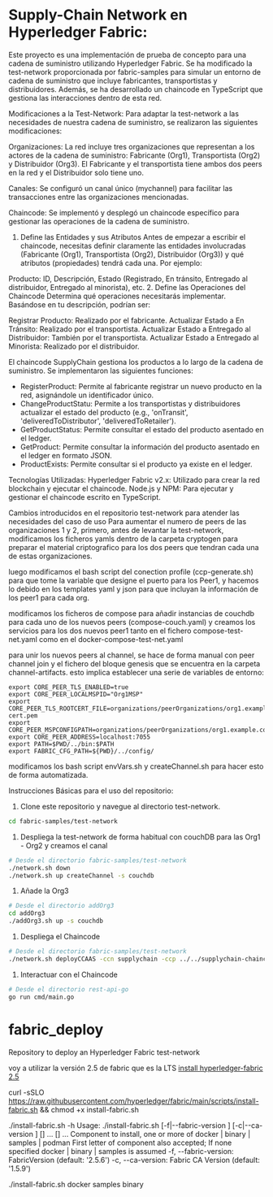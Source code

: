 # Supply-Chain Network en Hyperledger Fabric:

Este proyecto es una implementación de prueba de concepto para una cadena de suministro utilizando Hyperledger Fabric. Se ha modificado la test-network proporcionada por fabric-samples para simular un entorno de cadena de suministro que incluye fabricantes, transportistas y distribuidores. Además, se ha desarrollado un chaincode en TypeScript que gestiona las interacciones dentro de esta red.

Modificaciones a la Test-Network:
Para adaptar la test-network a las necesidades de nuestra cadena de suministro, se realizaron las siguientes modificaciones:

Organizaciones: La red incluye tres organizaciones que representan a los actores de la cadena de suministro: Fabricante (Org1), Transportista (Org2) y Distribuidor (Org3). El Fabricante y el transportista tiene ambos dos peers en la red y el Distribuidor solo tiene uno.

Canales: Se configuró un canal único (mychannel) para facilitar las transacciones entre las organizaciones mencionadas.

Chaincode: Se implementó y desplegó un chaincode específico para gestionar las operaciones de la cadena de suministro. 

1. Define las Entidades y sus Atributos
Antes de empezar a escribir el chaincode, necesitas definir claramente las entidades involucradas (Fabricante (Org1), Transportista (Org2), Distribuidor (Org3)) y qué atributos (propiedades) tendrá cada una. Por ejemplo:

Producto: ID, Descripción, Estado (Registrado, En tránsito, Entregado al distribuidor, Entregado al minorista), etc.
2. Define las Operaciones del Chaincode
Determina qué operaciones necesitarás implementar. Basándose en tu descripción, podrían ser:

Registrar Producto: Realizado por el fabricante.
Actualizar Estado a En Tránsito: Realizado por el transportista.
Actualizar Estado a Entregado al Distribuidor: También por el transportista.
Actualizar Estado a Entregado al Minorista: Realizado por el distribuidor.

El chaincode SupplyChain gestiona los productos a lo largo de la cadena de suministro. Se implementaron las siguientes funciones:

- RegisterProduct: Permite al fabricante registrar un nuevo producto en la red, asignándole un identificador único.
- ChangeProductStatu: Permite a los transportistas y distribuidores actualizar el estado del producto (e.g., 'onTransit', 'deliveredToDistributor', 'deliveredToRetailer').
- GetProductStatus: Permite consultar el estado del producto asentado en el ledger.
- GetProduct: Permite consultar la información del producto asentado en el ledger en formato JSON.
- ProductExists: Permite consultar si el producto ya existe en el ledger.


Tecnologías Utilizadas:
Hyperledger Fabric v2.x: Utilizado para crear la red blockchain y ejecutar el chaincode.
Node.js y NPM: Para ejecutar y gestionar el chaincode escrito en TypeScript.

Cambios introducidos en el repositorio test-network para atender las necesidades del caso de uso
Para aumentar el numero de peers de las organizaciones 1 y 2, primero, antes de levantar la test-network, modificamos los ficheros yamls dentro de la carpeta cryptogen para preparar el material criptografico para los dos peers que tendran cada una de estas organizaciones.

luego modificamos el bash script del conection profile (ccp-generate.sh) para que tome la variable que designe el puerto para los Peer1, y hacemos lo debido en los templates yaml y json para que incluyan la información de los peer1 para cada org.

modificamos los ficheros de compose para añadir instancias de couchdb para cada uno de los nuevos peers (compose-couch.yaml) y creamos los servicios para los dos nuevos peer1 tanto en el fichero compose-test-net.yaml como en el docker-compose-test-net.yaml

para unir los nuevos peers al channel, se hace de forma manual con peer channel join y el fichero del bloque genesis que se encuentra en la carpeta channel-artifacts. esto implica establecer una serie de variables de entorno: 

    export CORE_PEER_TLS_ENABLED=true
    export CORE_PEER_LOCALMSPID="Org1MSP"
    export CORE_PEER_TLS_ROOTCERT_FILE=organizations/peerOrganizations/org1.example.com/tlsca/tlsca.org1.example.com-cert.pem
    export CORE_PEER_MSPCONFIGPATH=organizations/peerOrganizations/org1.example.com/users/Admin@org1.example.com/msp
    export CORE_PEER_ADDRESS=localhost:7055
    export PATH=$PWD/../bin:$PATH
    export FABRIC_CFG_PATH=${PWD}/../config/

modificamos los bash script envVars.sh y createChannel.sh para hacer esto de forma automatizada.


Instrucciones Básicas para el uso del repositorio:

1. Clone este repositorio y navegue al directorio test-network.

```bash
cd fabric-samples/test-network
```

1. Despliega la test-network de forma habitual con couchDB para las Org1 - Org2 y creamos el canal 

```bash
# Desde el directorio fabric-samples/test-network
./network.sh down
./network.sh up createChannel -s couchdb
```

1. Añade la Org3

```bash
# Desde el directorio addOrg3
cd addOrg3
./addOrg3.sh up -s couchdb
```

1. Despliega el Chaincode 

```bash
# Desde el directorio fabric-samples/test-network
./network.sh deployCCAAS -ccn supplychain -ccp ../../supplychain-chaincode-typescript -ccl typescript -ccep "OR('Org1MSP.peer','Org2MSP.peer','Org3MSP.peer')"
```

1. Interactuar con el Chaincode

```bash
# Desde el directorio rest-api-go
go run cmd/main.go
```



# fabric_deploy
Repository to deploy an Hyperledger Fabric test-network 

voy a utilizar la versión 2.5 de fabric que es la LTS
[install hyperledger-fabric 2.5](https://hyperledger-fabric.readthedocs.io/en/release-2.5/install.html)

curl -sSLO https://raw.githubusercontent.com/hyperledger/fabric/main/scripts/install-fabric.sh && chmod +x install-fabric.sh

./install-fabric.sh -h
Usage: ./install-fabric.sh [-f|--fabric-version <arg>] [-c|--ca-version <arg>] <comp-1> [<comp-2>] ... [<comp-n>] ...
        <comp> Component to install, one or more of  docker | binary | samples | podman  First letter of component also accepted; If none specified docker | binary | samples is assumed
        -f, --fabric-version: FabricVersion (default: '2.5.6')
        -c, --ca-version: Fabric CA Version (default: '1.5.9')


./install-fabric.sh docker samples binary
